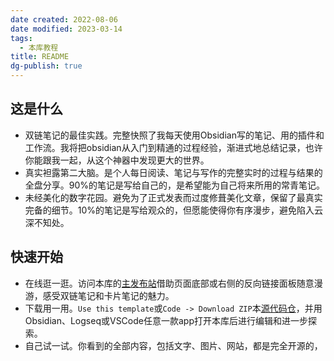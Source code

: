 ```yaml
---
date created: 2022-08-06
date modified: 2023-03-14
tags:
  - 本库教程
title: README
dg-publish: true
---
```


## 这是什么

- 双链笔记的最佳实践。完整快照了我每天使用Obsidian写的笔记、用的插件和工作流。我将把obsidian从入门到精通的过程经验，渐进式地总结记录，也许你能跟我一起，从这个神器中发现更大的世界。
- 真实袒露第二大脑。是个人每日阅读、笔记与写作的完整实时的过程与结果的全盘分享。90%的笔记是写给自己的，是希望能为自己将来所用的常青笔记。
- 未经美化的数字花园。避免为了正式发表而过度修葺美化文章，保留了最真实完备的细节。10%的笔记是写给观众的，但愿能使得你有序漫步，避免陷入云深不知处。

## 快速开始

- 在线逛一逛。访问本库的[主发布站](https://garden.oldwinter.top/README#%E5%BF%AB%E9%80%9F%E5%BC%80%E5%A7%8B)借助页面底部或右侧的反向链接面板随意漫游，感受双链笔记和卡片笔记的魅力。
- 下载用一用。`Use this template`或`Code -> Download ZIP`本[源代码仓](https://github.com/oldwinter/knowledge-garden)，并用Obsidian、Logseq或VSCode任意一款app打开本库后进行编辑和进一步探索。
- 自己试一试。你看到的全部内容，包括文字、图片、网站，都是完全开源的，

